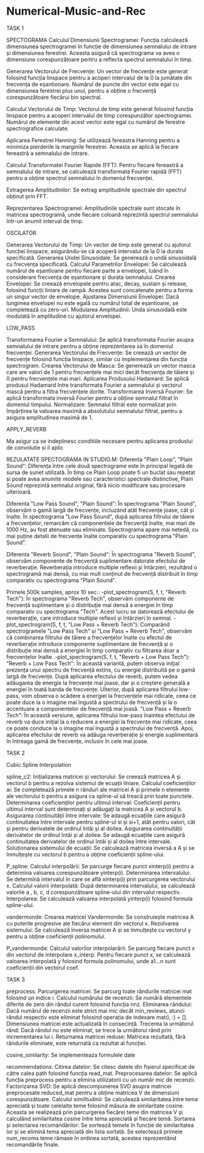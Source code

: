 # Numerical-Music-and-Rec
TASK 1

SPECTOGRAMA
Calculul Dimensiunii Spectrogramei: Funcția calculează dimensiunea spectrogramei în funcție de dimensiunea semnalului de intrare și dimensiunea ferestrei. Aceasta asigură că spectrograma va avea o dimensiune corespunzătoare pentru a reflecta spectrul semnalului în timp.

Generarea Vectorului de Frecvențe: Un vector de frecvențe este generat folosind funcția linspace pentru a acoperi intervalul de la 0 la jumătate din frecvența de eșantionare. Numărul de puncte din vector este egal cu dimensiunea ferestrei plus unul, pentru a obține o frecvență corespunzătoare fiecărui bin spectral.

Calculul Vectorului de Timp: Vectorul de timp este generat folosind funcția linspace pentru a acoperi intervalul de timp corespunzător spectrogramei. Numărul de elemente din acest vector este egal cu numărul de ferestre spectrografice calculate.

Aplicarea Ferestrei Hanning: Se utilizează fereastra Hanning pentru a minimiza pierderile la marginile ferestrei. Aceasta se aplică la fiecare fereastră a semnalului de intrare.

Calculul Transformatei Fourier Rapide (FFT): Pentru fiecare fereastră a semnalului de intrare, se calculează transformata Fourier rapidă (FFT) pentru a obține spectrul semnalului în domeniul frecvenței.

Extragerea Amplitudinilor: Se extrag amplitudinile spectrale din spectrul obținut prin FFT.

Reprezentarea Spectrogramei: Amplitudinile spectrale sunt stocate în matricea spectrogramă, unde fiecare coloană reprezintă spectrul semnalului într-un anumit interval de timp.

OSCILATOR

Generarea Vectorului de Timp: Un vector de timp este generat cu ajutorul funcției linspace, asigurându-se că acoperă intervalul de la 0 la durata specificată.
Generarea Undei Sinusoidale: Se generează o undă sinusoidală cu frecvența specificată.
Calculul Parametrilor Envelopei: Se calculează numărul de eșantioane pentru fiecare parte a envelopei, luând în considerare frecvența de eșantionare și durata semnalului.
Crearea Envelopei: Se creează envelopele pentru atac, decay, sustain și release, folosind funcții liniare de rampă. Acestea sunt concatenate pentru a forma un singur vector de envelope.
Ajustarea Dimensiunii Envelopei: Dacă lungimea envelopei nu este egală cu numărul total de eșantioane, se completează cu zero-uri.
Modularea Amplitudinii: Unda sinusoidală este modulată în amplitudine cu ajutorul envelopei.

LOW_PASS

Transformarea Fourier a Semnalului: Se aplică transformata Fourier asupra semnalului de intrare pentru a obține reprezentarea sa în domeniul frecvenței.
Generarea Vectorului de Frecvențe: Se creează un vector de frecvențe folosind funcția linspace, similar cu implementarea din funcția spectrogram.
Crearea Vectorului de Masca: Se generează un vector masca care are valori de 1 pentru frecvențele mai mici decât frecvența de tăiere și 0 pentru frecvențele mai mari.
Aplicarea Produsului Hadamard: Se aplică produsul Hadamard între transformata Fourier a semnalului și vectorul mască pentru a filtra frecvențele dorite.
Transformarea Inversă Fourier: Se aplică transformata inversă Fourier pentru a obține semnalul filtrat în domeniul timpului.
Normalizare: Semnalul filtrat este normalizat prin împărțirea la valoarea maximă a absolutului semnalului filtrat, pentru a asigura amplitudinea maximă de 1.

APPLY_REVERB

Ma asigur ca se indeplinesc conditiile necesare pentru aplicarea produslui
de convolutie si il aplic

REZULATATE SPECTOGRAMA IN STUDIO.M:
Diferenta "Plain Loop", "Plain Sound":
Diferența între cele două spectrograme este în principal legată de sursa de sunet utilizată. În timp ce Plain Loop poate fi un buclat sau repetat și poate avea anumite modele sau caracteristici spectrale distinctive, Plain Sound reprezintă semnalul original, fără nicio modificare sau procesare ulterioară.

Diferenta "Low Pass Sound", "Plain Sound":
În spectrograma "Plain Sound", observăm o gamă largă de frecvențe, incluzând atât frecvențe joase, cât și înalte.
În spectrograma "Low Pass Sound", după aplicarea filtrului de tăiere a frecvențelor, remarcăm că componentele de frecvență înalte, mai mari de 1000 Hz, au fost atenuate sau eliminate. Spectrograma apare mai netedă, cu mai puține detalii de frecvențe înalte comparativ cu spectrograma "Plain Sound".

Diferenta "Reverb Sound", "Plain Sound":
În spectrograma "Reverb Sound", observăm componente de frecvență suplimentare datorate efectului de reverberație. Reverberația introduce multiple reflexii și întârzieri, rezultând o spectrogramă mai densă, cu mai mult conținut de frecvență distribuit în timp comparativ cu spectrograma "Plain Sound".

Primele 500k samples, aprox 10 sec.:
-plot_spectrogram(S, f, t, "Reverb Tech"):
În spectrograma "Reverb Tech", observăm componente de frecvență suplimentare și o distribuție mai densă a energiei în timp comparativ cu spectrograma "Tech". Acest lucru se datorează efectului de reverberație, care introduce multiple reflexii și întârzieri în semnal.
-plot_spectrogram(S, f, t, "Low Pass + Reverb Tech"):
Comparând spectrogramele "Low Pass Tech" și "Low Pass + Reverb Tech", observăm că combinarea filtrului de tăiere a frecvențelor înalte cu efectul de reverberație introduce componente suplimentare de frecvență și o distribuție mai densă a energiei în timp comparativ cu filtrarea doar a frecvențelor înalte.
-plot_spectrogram(S, f, t, "Reverb + Low Pass Tech"):
"Reverb + Low Pass Tech":
În această variantă, putem observa inițial prezența unui spectru de frecvență extins, cu energie distribuită pe o gamă largă de frecvențe.
După aplicarea efectului de reverb, putem vedea adăugarea de energie la frecvențe mai joase, dar și o creștere generală a energiei în toată banda de frecvențe.
Ulterior, după aplicarea filtrului low-pass, vom observa o scădere a energiei la frecvențele mai ridicate, ceea ce poate duce la o imagine mai îngustă a spectrului de frecvență și la o accentuare a componentelor de frecvență mai joasă.
"Low Pass + Reverb Tech":
În această versiune, aplicarea filtrului low-pass înaintea efectului de reverb va duce inițial la o reducere a energiei la frecvențe mai ridicate, ceea ce poate conduce la o imagine mai îngustă a spectrului de frecvență.
Apoi, aplicarea efectului de reverb va adăuga reverberație și energie suplimentară în întreaga gamă de frecvențe, inclusiv în cele mai joase.

TASK 2

Cubic Spline Interpolation

spline_c2:
Inițializarea matricei și vectorului: Se creează matricea A și vectorul b pentru a rezolva sistemul de ecuații liniare.
Calculul coeficienților ai: Se completează primele n rânduri ale matricei 
A și primele n elemente ale vectorului b pentru a asigura ca spline-ul să treacă prin toate punctele.
Determinarea coeficienților pentru ultimul interval: Coeficienții pentru ultimul interval sunt determinați și adăugați la matricea 
A și vectorul b.
Asigurarea continuității între intervale: Se adaugă ecuațiile care asigură continuitatea între intervale pentru spline-ul 
si și si+1, atât pentru valori, cât și pentru derivatele de ordinul întâi și al doilea.
Asigurarea continuității derivatelor de ordinul întâi și al doilea: Se adaugă ecuațiile care asigură continuitatea derivatelor de ordinul întâi și al doilea între intervale.
Soluționarea sistemului de ecuații: Se calculează matricea inversă a 
A și se înmulțește cu vectorul b pentru a obține coeficienții spline-ului.

P_spline:
Calculul interpolării: Se parcurge fiecare punct xinterp(i) pentru a determina valoarea corespunzătoare yinterp(i).
Determinarea intervalului: Se determină intervalul în care se află 
xinterp(i) prin parcurgerea vectorului x.
Calculul valorii interpolată: După determinarea intervalului, se calculează valorile a , b, c, d corespunzătoare spline-ului din intervalul respectiv.
Interpolarea: Se calculează valoarea interpolată yinterp(i) folosind formula spline-ului.

vandermonde:
Crearea matricei Vandermonde: Se construiește matricea A cu puterile progresive ale fiecărui element din vectorul x.
Rezolvarea sistemului: Se calculează inversa matricei A și se înmulțește cu vectorul y pentru a obține coeficienții polinomului.

P_vandermonde:
Calculul valorilor interpolarării: Se parcurg fiecare punct x din vectorul de interpolare x_interp.
Pentru fiecare punct x, se calculează valoarea interpolată y folosind formula polinomului, unde a1...n sunt coeficienții din vectorul coef.

TASK 3

preprocess:
Parcurgerea matricei: Se parcurg toate rândurile matricei mat folosind un indice i.
Calculul numărului de recenzii: Se numără elementele diferite de zero din rândul curent folosind funcția nnz.
Eliminarea rândului: Dacă numărul de recenzii este strict mai mic decât min_reviews, atunci rândul respectiv este eliminat folosind operația de indexare mat(i, :) = []. Dimensiunea matricei este actualizată în consecință.
Trecerea la următorul rând: Dacă rândul nu este eliminat, se trece la următorul rând prin incrementarea lui i.
Returnarea matricei reduse: Matricea rezultată, fără rândurile eliminate, este returnată ca rezultat al funcției.

cosine_similarity: Se implementeaza formulele date

recommendations:
Citirea datelor: Se citesc datele din fișierul specificat de către calea path folosind funcția read_mat.
Preprocesarea datelor: Se aplică funcția preprocess pentru a elimina utilizatorii cu un număr mic de recenzii.
Factorizarea SVD: Se aplică descompunerea SVD asupra matricei preprocesate reduced_mat pentru a obține matricea V de dimensiuni corespunzătoare.
Calculul similitudinii: Se calculează similaritatea între tema apreciată și toate celelalte teme folosind măsura de similaritate cosine. Aceasta se realizează prin parcurgerea fiecărei teme din matricea V și calculând similaritatea cosine între tema apreciată și fiecare temă.
Sortarea și selectarea recomandărilor: Se sortează temele în funcție de similaritatea lor și se elimină tema apreciată din lista sortată. Se selectează primele num_recoms teme rămase în ordinea sortată, acestea reprezentând recomandările finale.
